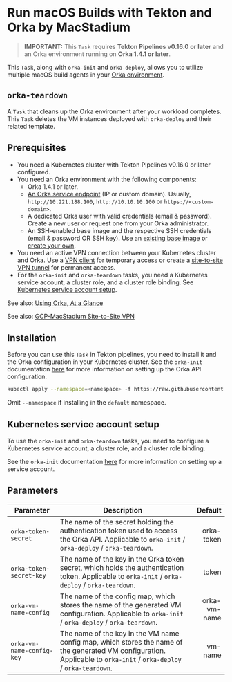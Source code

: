# Run macOS Builds with Tekton and Orka by MacStadium

> **IMPORTANT:** This `Task` requires **Tekton Pipelines v0.16.0 or later** and an Orka environment running on **Orka 1.4.1 or later**.

This `Task`, along with `orka-init` and `orka-deploy`, allows you to utilize multiple macOS build agents in your [Orka environment](https://orkadocs.macstadium.com).

## `orka-teardown`

A `Task` that cleans up the Orka environment after your workload completes. This `Task` deletes the VM instances deployed with `orka-deploy` and their related template.

## Prerequisites

* You need a Kubernetes cluster with Tekton Pipelines v0.16.0 or later configured.
* You need an Orka environment with the following components:
  * Orka 1.4.1 or later.
  * [An Orka service endpoint](https://orkadocs.macstadium.com/docs/endpoint-faqs#whats-the-orka-service-endpoint) (IP or custom domain). Usually, `http://10.221.188.100`, `http://10.10.10.100` or `https://<custom-domain>`.
  * A dedicated Orka user with valid credentials (email & password). Create a new user or request one from your Orka administrator.
  * An SSH-enabled base image and the respective SSH credentials (email & password OR SSH key). Use an [existing base image](https://orkadocs.macstadium.com/docs/existing-images-upload-management) or [create your own](https://orkadocs.macstadium.com/docs/creating-an-ssh-enabled-image).
* You need an active VPN connection between your Kubernetes cluster and Orka. Use a [VPN client](https://orkadocs.macstadium.com/docs/vpn-connect) for temporary access or create a [site-to-site VPN tunnel](https://orkadocs.macstadium.com/docs/aws-orka-connections) for permanent access.
* For the `orka-init` and `orka-teardown` tasks, you need a Kubernetes service account, a cluster role, and a cluster role binding. See [Kubernetes service account setup](#kubernetes-service-account-setup).

See also: [Using Orka, At a Glance](https://orkadocs.macstadium.com/docs/quick-start-introduction)

See also: [GCP-MacStadium Site-to-Site VPN](https://docs.macstadium.com/docs/google-cloud-setup)

## Installation

Before you can use this `Task` in Tekton pipelines, you need to install it and the Orka configuration in your Kubernetes cluster. See the `orka-init` documentation [here](https://github.com/tektoncd/catalog/blob/master/task/orka-init/0.1/README.md#installation) for more information on setting up the Orka API configuration.

```sh
kubectl apply --namespace=<namespace> -f https://raw.githubusercontent.com/tektoncd/catalog/task/orka-teardown/0.1/orka-teardown.yaml
```

Omit `--namespace` if installing in the `default` namespace.

## Kubernetes service account setup

To use the `orka-init` and `orka-teardown` tasks, you need to configure a Kubernetes service account, a cluster role, and a cluster role binding.

See the `orka-init` documentation [here](https://github.com/tektoncd/catalog/blob/master/task/orka-init/0.1/README.md#kubernetes-service-account-setup) for more information on setting up a service account.

## Parameters

| Parameter | Description | Default |
| --- | --- | ---: |
| `orka-token-secret` | The name of the secret holding the authentication token used to access the Orka API. Applicable to `orka-init` / `orka-deploy` / `orka-teardown`. | orka-token |
| `orka-token-secret-key` | The name of the key in the Orka token secret, which holds the authentication token. Applicable to `orka-init` / `orka-deploy` / `orka-teardown`. | token |
| `orka-vm-name-config` | The name of the config map, which stores the name of the generated VM configuration. Applicable to `orka-init` / `orka-deploy` / `orka-teardown`. | orka-vm-name |
| `orka-vm-name-config-key` | The name of the key in the VM name config map, which stores the name of the generated VM configuration. Applicable to `orka-init` / `orka-deploy` / `orka-teardown`. | vm-name |
